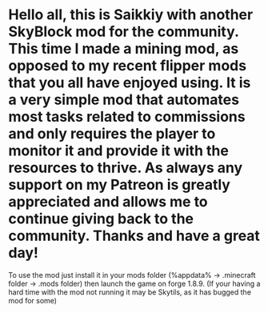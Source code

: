 # Hello all, this is Saikkiy with another SkyBlock mod for the community. This time I made a mining mod, as opposed to my recent flipper mods that you all have enjoyed using. It is a very simple mod that automates most tasks related to commissions and only requires the player to monitor it and provide it with the resources to thrive. As always any support on my Patreon is greatly appreciated and allows me to continue giving back to the community. Thanks and have a great day!
To use the mod just install it in your mods folder (%appdata% -> .minecraft folder -> .mods folder) then launch the game on forge 1.8.9. (If your having a hard time with the mod not running it may be Skytils, as it has bugged the mod for some) 
